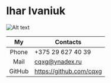 # Ihar Ivaniuk  

![Alt text](http://images.vfl.ru/ii/1585493957/9a777860/30042933.png)  

|   My   	| Contacts                	|
|:------:	|-------------------------	|
|  Phone 	| +375 29 627 40 39       	|
|  Mail  	| cqxg@ynadex.ru          	|
| GitHub 	| https://github.com/cqxg 	|